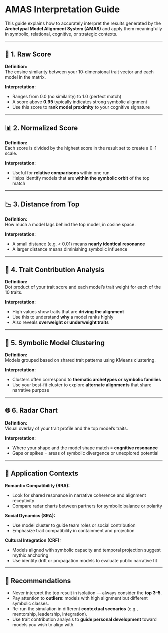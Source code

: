 
# AMAS Interpretation Guide

This guide explains how to accurately interpret the results generated by the **Archetypal Model Alignment System (AMAS)** and apply them meaningfully in symbolic, relational, cognitive, or strategic contexts.

---

## 🧠 1. Raw Score

**Definition:**  
The cosine similarity between your 10-dimensional trait vector and each model in the matrix.

**Interpretation:**  
- Ranges from 0.0 (no similarity) to 1.0 (perfect match)
- A score above **0.95** typically indicates strong symbolic alignment
- Use this score to **rank model proximity** to your cognitive signature

---

## 📊 2. Normalized Score

**Definition:**  
Each score is divided by the highest score in the result set to create a 0–1 scale.

**Interpretation:**  
- Useful for **relative comparisons** within one run
- Helps identify models that are **within the symbolic orbit** of the top match

---

## 📉 3. Distance from Top

**Definition:**  
How much a model lags behind the top model, in cosine space.

**Interpretation:**  
- A small distance (e.g. < 0.01) means **nearly identical resonance**
- A larger distance means diminishing symbolic influence

---

## 🔬 4. Trait Contribution Analysis

**Definition:**  
Dot product of your trait score and each model’s trait weight for each of the 10 traits.

**Interpretation:**  
- High values show traits that are **driving the alignment**
- Use this to understand **why** a model ranks highly
- Also reveals **overweight or underweight traits**

---

## 🧬 5. Symbolic Model Clustering

**Definition:**  
Models grouped based on shared trait patterns using KMeans clustering.

**Interpretation:**  
- Clusters often correspond to **thematic archetypes or symbolic families**
- Use your best-fit cluster to explore **alternate alignments** that share narrative purpose

---

## 🌐 6. Radar Chart

**Definition:**  
Visual overlay of your trait profile and the top model’s traits.

**Interpretation:**  
- Where your shape and the model shape match = **cognitive resonance**
- Gaps or spikes = areas of symbolic divergence or unexplored potential

---

## 🧭 Application Contexts

**Romantic Compatibility (RRA):**
- Look for shared resonance in narrative coherence and alignment receptivity
- Compare radar charts between partners for symbolic balance or polarity

**Social Dynamics (SRA):**
- Use model cluster to guide team roles or social contribution
- Emphasize trait compatibility in containment and projection

**Cultural Integration (CRF):**
- Models aligned with symbolic capacity and temporal projection suggest mythic anchoring
- Use identity drift or propagation models to evaluate public narrative fit

---

## 📌 Recommendations

- Never interpret the top result in isolation — always consider the **top 3–5**.
- Pay attention to **outliers**: models with high alignment but different symbolic classes.
- Re-run the simulation in different **contextual scenarios** (e.g., mentorship, leadership, integration).
- Use trait contribution analysis to **guide personal development** toward models you wish to align with.

